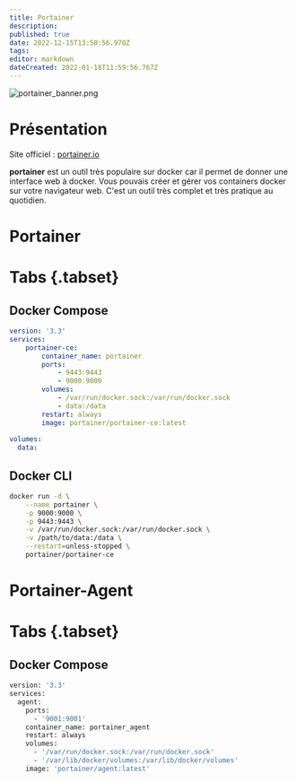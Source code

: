 ```yaml
---
title: Portainer
description: 
published: true
date: 2022-12-15T13:50:56.970Z
tags: 
editor: markdown
dateCreated: 2022-01-18T11:59:56.767Z
---
```


![portainer_banner.png](/wiki-assets/portainer_banner.png)

# Présentation

Site officiel : [portainer.io](https://www.portainer.io/)

**portainer** est un outil très populaire sur docker car il permet de donner une interface web à docker. Vous pouvais créer et gérer vos containers docker sur votre navigateur web. C'est un outil très complet et très pratique au quotidien.

# Portainer
# Tabs {.tabset}
## Docker Compose
```yaml
version: '3.3'
services:
    portainer-ce:
        container_name: portainer
        ports:
            - 9443:9443
            - 9000:9000
        volumes:
            - /var/run/docker.sock:/var/run/docker.sock
            - data:/data
        restart: always
        image: portainer/portainer-ce:latest
 
volumes:
  data:
```
## Docker CLI
```bash
docker run -d \
	--name portainer \
	-p 9000:9000 \
	-p 9443:9443 \
	-v /var/run/docker.sock:/var/run/docker.sock \
	-v /path/to/data:/data \
	--restart=unless-stopped \
	portainer/portainer-ce
```

# Portainer-Agent
# Tabs {.tabset}
## Docker Compose
```bash
version: '3.3'
services:
  agent:
    ports:
      - '9001:9001'
    container_name: portainer_agent
    restart: always
    volumes:
      - '/var/run/docker.sock:/var/run/docker.sock'
      - '/var/lib/docker/volumes:/var/lib/docker/volumes'
    image: 'portainer/agent:latest'
```
